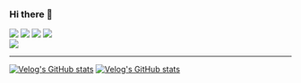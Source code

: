 ### Hi there 👋
<div>
<img src="https://img.shields.io/badge/html5-E34F26?style=for-the-badge&logo=html5&logoColor=white">
<img src="https://img.shields.io/badge/css3-1572B6?style=for-the-badge&logo=css3&logoColor=white">
<img src="https://img.shields.io/badge/javascript-F7DF1E?style=for-the-badge&logo=javascript&logoColor=white">
<img src="https://img.shields.io/badge/typescript-3178C6?style=for-the-badge&logo=typescript&logoColor=white">
  </div>
<img src="https://img.shields.io/badge/react-61DAFB?style=for-the-badge&logo=react&logoColor=white">
<hr/>

[![Velog's GitHub stats](https://velog-readme-stats.vercel.app/api/badge?name=sha0209)](https://velog.io/@sha0209) 
[![Velog's GitHub stats](https://velog-readme-stats.vercel.app/api?name=sha0209)](https://github.com/sha0209/velog-readme-stats)
